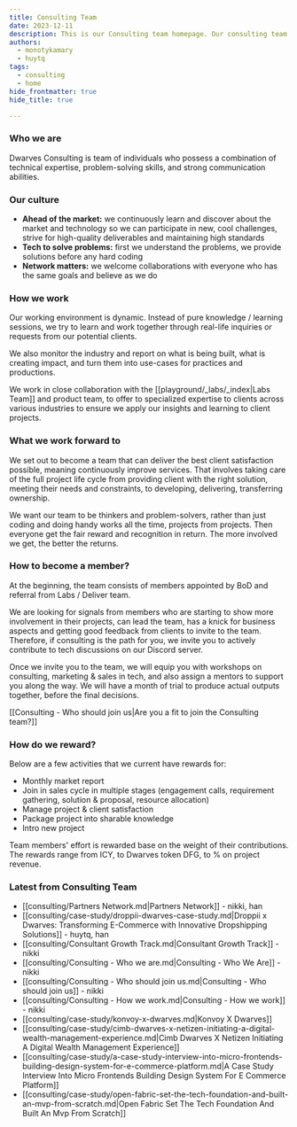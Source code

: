 ```yaml
---
title: Consulting Team
date: 2023-12-11
description: This is our Consulting team homepage. Our consulting team helps businesses solve complex challenges and improve performance by identifying root causes, developing solutions, and collaborating with stakeholders for successful implementation. We offer expertise in various areas including strategy, operations, management, IT, finance, and marketing to help your business achieve its goals.
authors:
  - monotykamary
  - huytq
tags:
  - consulting
  - home
hide_frontmatter: true
hide_title: true

---
```


### Who we are
Dwarves Consulting is team of individuals who possess a combination of technical expertise, problem-solving skills, and strong communication abilities.

### Our culture
- **Ahead of the market:** we continuously learn and discover about the market and technology so we can participate in new, cool challenges, strive for high-quality deliverables and maintaining high standards
- **Tech to solve problems:** first we understand the problems, we provide solutions before any hard coding
- **Network matters:** we welcome collaborations with everyone who has the same goals and believe as we do

### How we work
Our working environment is dynamic. Instead of pure knowledge / learning sessions, we try to learn and work together through real-life inquiries or requests from our potential clients. 

We also monitor the industry and report on what is being built, what is creating impact, and turn them into use-cases for practices and productions.  
  
We work in close collaboration with the [[playground/_labs/_index|Labs Team]] and product team, to offer to specialized expertise to clients across various industries to ensure we apply our insights and learning to client projects.

### What we work forward to
We set out to become a team that can deliver the best client satisfaction possible, meaning continuously improve services. That involves taking care of the full project life cycle from providing client with the right solution, meeting their needs and constraints, to developing, delivering, transferring ownership.  
  
We want our team to be thinkers and problem-solvers, rather than just coding and doing handy works all the time, projects from projects. Then everyone get the fair reward and recognition in return. The more involved we get, the better the returns.

### How to become a member?
At the beginning, the team consists of members appointed by BoD and referral from Labs / Deliver team.  
  
We are looking for signals from members who are starting to show more involvement in their projects, can lead the team, has a knick for business aspects and getting good feedback from clients to invite to the team. Therefore, if consulting is the path for you, we invite you to actively contribute to tech discussions on our Discord server.  
  
Once we invite you to the team, we will equip you with workshops on consulting, marketing & sales in tech, and also assign a mentors to support you along the way. We will have a month of trial to produce actual outputs together, before the final decisions.

[[Consulting - Who should join us|Are you a fit to join the Consulting team?]]

### How do we reward?
Below are a few activities that we current have rewards for:  
- Monthly market report
- Join in sales cycle in multiple stages (engagement calls, requirement gathering, solution & proposal, resource allocation)
- Manage project & client satisfaction
- Package project into sharable knowledge
- Intro new project

Team members' effort is rewarded base on the weight of their contributions. The rewards range from ICY, to Dwarves token DFG, to % on project revenue. 

### Latest from Consulting Team
- [[consulting/Partners Network.md|Partners Network]] - nikki, han
- [[consulting/case-study/droppii-dwarves-case-study.md|Droppii x Dwarves: Transforming E-Commerce with Innovative Dropshipping Solutions]] - huytq, han
- [[consulting/Consultant Growth Track.md|Consultant Growth Track]] - nikki
- [[consulting/Consulting - Who we are.md|Consulting - Who We Are]] - nikki
- [[consulting/Consulting - Who should join us.md|Consulting - Who should join us]] - nikki
- [[consulting/Consulting - How we work.md|Consulting - How we work]] - nikki
- [[consulting/case-study/konvoy-x-dwarves.md|Konvoy X Dwarves]]
- [[consulting/case-study/cimb-dwarves-x-netizen-initiating-a-digital-wealth-management-experience.md|Cimb Dwarves X Netizen Initiating A Digital Wealth Management Experience]]
- [[consulting/case-study/a-case-study-interview-into-micro-frontends-building-design-system-for-e-commerce-platform.md|A Case Study Interview Into Micro Frontends Building Design System For E Commerce Platform]]
- [[consulting/case-study/open-fabric-set-the-tech-foundation-and-built-an-mvp-from-scratch.md|Open Fabric Set The Tech Foundation And Built An Mvp From Scratch]]